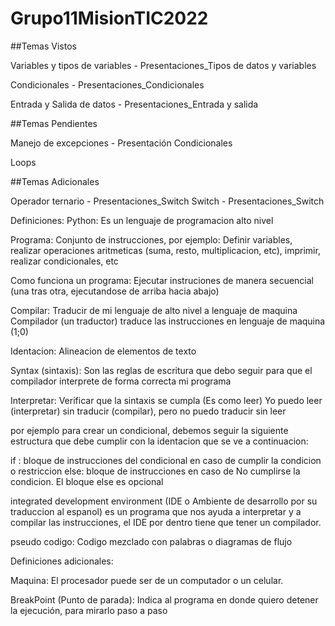# Grupo11MisionTIC2022

##Temas Vistos

Variables y tipos de variables - Presentaciones_Tipos de datos y variables

Condicionales - Presentaciones_Condicionales

Entrada y Salida de datos - Presentaciones_Entrada y salida

##Temas Pendientes

Manejo de excepciones - Presentación Condicionales

Loops

##Temas Adicionales

Operador ternario - Presentaciones_Switch
Switch - Presentaciones_Switch


Definiciones:
Python: Es un lenguaje de programacion alto nivel

Programa: Conjunto de instrucciones, por ejemplo: Definir variables, realizar operaciones aritmeticas (suma, resto, multiplicacion, etc), imprimir, realizar condicionales, etc

Como funciona un programa: Ejecutar instruciones de manera secuencial (una tras otra, ejecutandose de arriba hacia abajo)

Compilar: Traducir de mi lenguaje de alto nivel a lenguaje de maquina
Compilador (un traductor) traduce las instrucciones en lenguaje de maquina (1;0)

Identacion: Alineacion de elementos de texto

Syntax (sintaxis): Son las reglas de escritura que debo seguir para que el compilador interprete de forma correcta mi programa

Interpretar: Verificar que la sintaxis se cumpla (Es como leer)
  Yo puedo leer (interpretar) sin traducir (compilar), pero no puedo traducir sin leer

por ejemplo para crear un condicional, debemos seguir la siguiente estructura que debe cumplir con la identacion que se ve a continuacion:

 if <condicional>:
      bloque de instrucciones del condicional en caso de cumplir la condicion o restriccion
 else:
      bloque de instrucciones en caso de No cumplirse la condicion. El bloque else es opcional
  
  
integrated development environment (IDE o Ambiente de desarrollo por su traduccion al espanol) es un programa que nos ayuda a interpretar y a compilar las instrucciones, el IDE por dentro tiene que tener un compilador.
  
  
pseudo codigo: Codigo mezclado con palabras o diagramas de flujo
 

Definiciones adicionales:

Maquina: El procesador puede ser de un computador o un celular.
  
BreakPoint (Punto de parada): Indica al programa en donde quiero detener la ejecución, para mirarlo paso a paso
